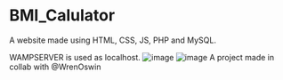 # BMI_Calulator
A website made using HTML, CSS, JS, PHP and MySQL.

WAMPSERVER is used as localhost.
![image](https://user-images.githubusercontent.com/79055929/206759260-93d7d1cf-9579-4204-a739-b8abae0d7128.png)
![image](https://user-images.githubusercontent.com/79055929/206759354-0479849b-0040-4d62-9934-6ebccc03c7e4.png)
A project made in collab with @WrenOswin
